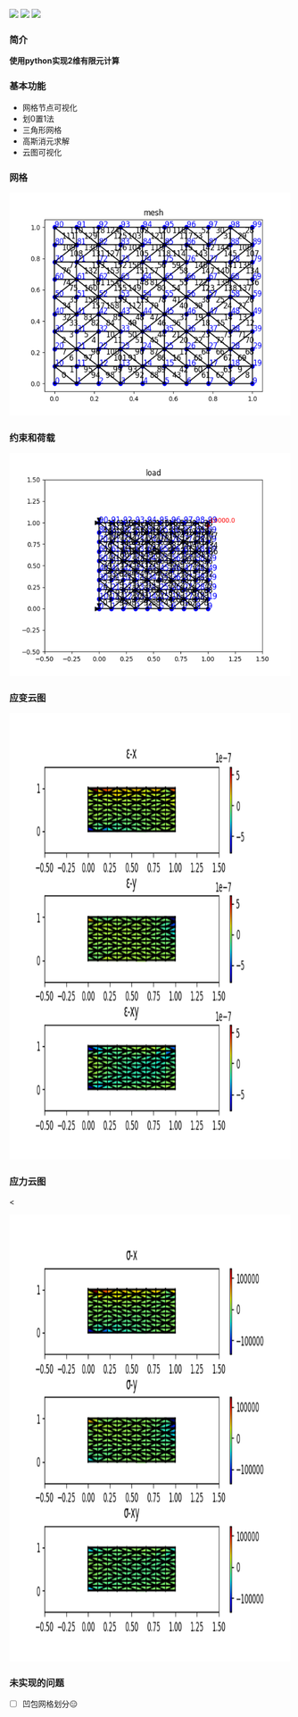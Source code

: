 
![](https://img.shields.io/badge/license-MIT-brightgreen)
![](https://img.shields.io/badge/language-python-yellowgreen)
![](https://img.shields.io/badge/method-fem-ff69b4)

### 简介
**使用python实现2维有限元计算**

### 基本功能
* 网格节点可视化
* 划0置1法
* 三角形网格
* 高斯消元求解
* 云图可视化

### 网格
<p align="center"><img src="https://github.com/weipeng-jiao/fem-2d/blob/master/mesh.png" alt="matrix" height="400px" width="600px"></img></p>

### 约束和荷载
<p align="center"><img src="https://github.com/weipeng-jiao/fem-2d/blob/master/load.png" alt="matrix" height="400px" width="600px"></img></p>

### 应变云图
<p align="center"><img src="https://github.com/weipeng-jiao/fem-2d/blob/master/strain.png" alt="matrix" height="800px" width="600px"></img></p>

### 应力云图
<<p align="center"><img src="https://github.com/weipeng-jiao/fem-2d/blob/master/stress.png" alt="matrix" height="800px" width="600px"></img></p>

### 未实现的问题
- [ ] 凹包网格划分&#x1F611; 
